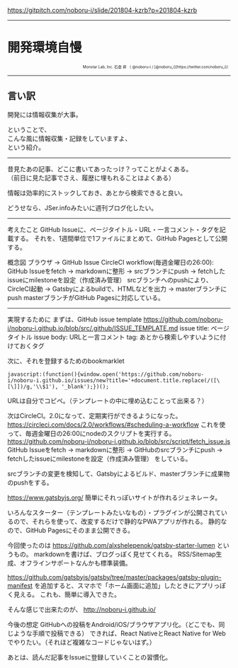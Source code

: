 https://gitpitch.com/noboru-i/slide/201804-kzrb?p=201804-kzrb

---

# 開発環境自慢

<p style="font-size: 0.6em; text-align: right;">
Monstar Lab, Inc.  
石倉 昇 （ @noboru-i / [@noboru_i](https://twitter.com/noboru_i)）
</p>

---

## 言い訳

開発には情報収集が大事。

ということで、  
こんな風に情報収集・記録をしていますよ、  
という紹介。

---

昔見たあの記事、どこに書いてあったっけ？ってことがよくある。  
（前日に見た記事でさえ、履歴に埋もれることはよくある）

情報は効率的にストックしておき、あとから検索できると良い。

どうせなら、JSer.infoみたいに週刊ブログ化したい。

---

考えたこと
GitHub Issueに、ページタイトル・URL・一言コメント・タグを記載する。
それを、1週間単位で1ファイルにまとめて、GitHub Pagesとして公開する。

概念図
ブラウザ -> GitHub Issue
CircleCI workflow(毎週金曜日の26:00): GitHub Issueをfetch -> markdownに整形 -> srcブランチにpush -> fetchしたissueにmilestoneを設定（作成済み管理）
srcブランチへのpushにより、CircleCI起動 -> Gatsbyによるbuildで、HTMLなどを出力 -> masterブランチにpush
masterブランチがGitHub Pagesに対応している。

---

実現するために
まずは、GitHub issue template
https://github.com/noboru-i/noboru-i.github.io/blob/src/.github/ISSUE_TEMPLATE.md
issue title: ページタイトル
issue body: URLと一言コメント
tag: あとから検索しやすいように付けておくタグ

次に、それを登録するためのbookmarklet
```
javascript:(function(){window.open('https://github.com/noboru-i/noboru-i.github.io/issues/new?title='+document.title.replace(/([\[\]])/g,'\\$1'), '_blank');})();
```

URLは自分でコピペ。（テンプレートの中に埋め込むことって出来る？）

次はCircleCI。2.0になって、定期実行ができるようになった。
https://circleci.com/docs/2.0/workflows/#scheduling-a-workflow
これを使って、毎週金曜日の26:00にnodeのスクリプトを実行する。
https://github.com/noboru-i/noboru-i.github.io/blob/src/script/fetch_issue.js
GitHub Issueをfetch -> markdownに整形 -> GitHubのsrcブランチにpush -> fetchしたissueにmilestoneを設定（作成済み管理）
をしている。

srcブランチの変更を検知して、Gatsbyによるビルド、masterブランチに成果物のpushをする。

https://www.gatsbyjs.org/
簡単にそれっぽいサイトが作れるジェネレータ。

いろんなスターター（テンプレートみたいなもの）・プラグインが公開されているので、それらを使って、改変するだけで静的なPWAアプリが作れる。
静的なので、GitHub Pagesにそのまま公開できる。

今回使ったのは https://github.com/alxshelepenok/gatsby-starter-lumen というもの。
markdownを書けば、ブログっぽく見せてくれる。
RSS/Sitemap生成、オフラインサポートなんかも標準装備。

https://github.com/gatsbyjs/gatsby/tree/master/packages/gatsby-plugin-manifest を追加すると、スマホで「ホーム画面に追加」したときにアプリっぽく見える。
これも、簡単に導入できた。

そんな感じで出来たのが、 http://noboru-i.github.io/

今後の想定
GitHubへの投稿をAndroid/iOS/ブラウザアプリ化。（どこでも、同じような手順で投稿できる）
できれば、React NativeとReact Native for Webでやりたい。（それほど複雑なコードじゃないはず。）

あとは、読んだ記事をIssueに登録していくことの習慣化。
